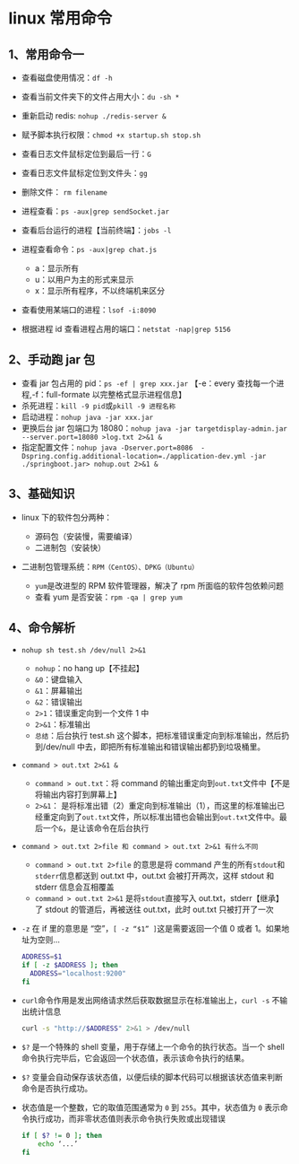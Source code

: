 # linux 常用命令

## 1、常用命令一

- 查看磁盘使用情况：`df -h`
- 查看当前文件夹下的文件占用大小：`du -sh *`
- 重新启动 redis: `nohup ./redis-server &`
- 赋予脚本执行权限：`chmod +x startup.sh stop.sh`

- 查看日志文件鼠标定位到最后一行：`G`
- 查看日志文件鼠标定位到文件头：`gg`
- 删除文件： `rm filename`
- 进程查看：`ps -aux|grep sendSocket.jar`
- 查看后台运行的进程【当前终端】：`jobs -l`
- 进程查看命令：`ps -aux|grep chat.js`
  - a：显示所有
  - u：以用户为主的形式来显示
  - x：显示所有程序，不以终端机来区分
- 查看使用某端口的进程：`lsof -i:8090`
- 根据进程 id 查看进程占用的端口：`netstat -nap|grep 5156`

## 2、手动跑 jar 包

- 查看 jar 包占用的 pid：`ps -ef | grep xxx.jar` 【-e：every 查找每一个进程,-f：full-formate 以完整格式显示进程信息】
- 杀死进程：`kill -9 pid`或`pkill -9 进程名称`
- 启动进程：`nohup java -jar xxx.jar`
- 更换后台 jar 包端口为 18080：`nohup java -jar targetdisplay-admin.jar --server.port=18080 >log.txt 2>&1 &`
- 指定配置文件：`nohup java -Dserver.port=8086  -Dspring.config.additional-location=./application-dev.yml -jar ./springboot.jar> nohup.out 2>&1 &`

## 3、基础知识

- linux 下的软件包分两种：

  - 源码包（安装慢，需要编译）
  - 二进制包（安装快）

- 二进制包管理系统：`RPM（CentOS）、DPKG（Ubuntu）`
  - `yum`是改进型的 RPM 软件管理器，解决了 rpm 所面临的软件包依赖问题
  - 查看 yum 是否安装：`rpm -qa | grep yum`

## 4、命令解析

- `nohup sh test.sh /dev/null 2>&1`
  - `nohup`：no hang up【不挂起】
  - `&0`：键盘输入
  - `&1`：屏幕输出
  - `&2`：错误输出
  - `2>1`：错误重定向到一个文件 1 中
  - `2>&1`：标准输出
  - `总结`：后台执行 test.sh 这个脚本，把标准错误重定向到标准输出，然后扔到/dev/null 中去，即把所有标准输出和错误输出都扔到垃圾桶里。
- `command > out.txt 2>&1 &`
  - `command > out.txt`：将 command 的输出重定向到`out.txt`文件中【不是将输出内容打到屏幕上】
  - `2>&1`： 是将标准出错（2）重定向到标准输出（1），而这里的标准输出已经重定向到了`out.txt`文件，所以标准出错也会输出到`out.txt`文件中。最后一个`&`，是让该命令在后台执行
- `command > out.txt 2>file 和 command > out.txt 2>&1 有什么不同`

  - `command > out.txt 2>file` 的意思是将 command 产生的所有`stdout`和`stderr`信息都送到 out.txt 中，out.txt 会被打开两次，这样 stdout 和 stderr 信息会互相覆盖
  - `command > out.txt 2>&1` 是将`stdout`直接写入 out.txt，stderr【继承】了 stdout 的管道后，再被送往 out.txt，此时 out.txt 只被打开了一次

- `-z` 在 if 里的意思是 “空”，`[ -z “$1” ]`这是需要返回一个值 0 或者 1。如果地址为空则...

  ```bash
  ADDRESS=$1
  if [ -z $ADDRESS ]; then
    ADDRESS="localhost:9200"
  fi
  ```

- `curl`命令作用是发出网络请求然后获取数据显示在标准输出上，`curl -s` 不输出统计信息

  ```bash
  curl -s "http://$ADDRESS" 2>&1 > /dev/null
  ```

- `$?` 是一个特殊的 shell 变量，用于存储上一个命令的执行状态。当一个 shell 命令执行完毕后，它会返回一个状态值，表示该命令执行的结果。
- `$?` 变量会自动保存该状态值，以便后续的脚本代码可以根据该状态值来判断命令是否执行成功。
- 状态值是一个整数，它的取值范围通常为 `0` 到 `255`。其中，状态值为 `0` 表示命令执行成功，而非零状态值则表示命令执行失败或出现错误

  ```bash
  if [ $? != 0 ]; then
      echo ‘...’
  fi
  ```

